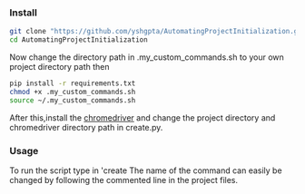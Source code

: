 ### Install 
```bash
git clone "https://github.com/yshgpta/AutomatingProjectInitialization.git"
cd AutomatingProjectInitialization
```
Now change the directory path in .my_custom_commands.sh to your own project directory path then
```bash
pip install -r requirements.txt
chmod +x .my_custom_commands.sh
source ~/.my_custom_commands.sh
```
After this,install the [chromedriver](https://chromedriver.chromium.org/) and change the project directory and chromedriver directory path in create.py.


### Usage
To run the script type in 'create <name of your folder> <your github username> <your password>
The name of the command can easily be changed by following the commented line in the project files.
